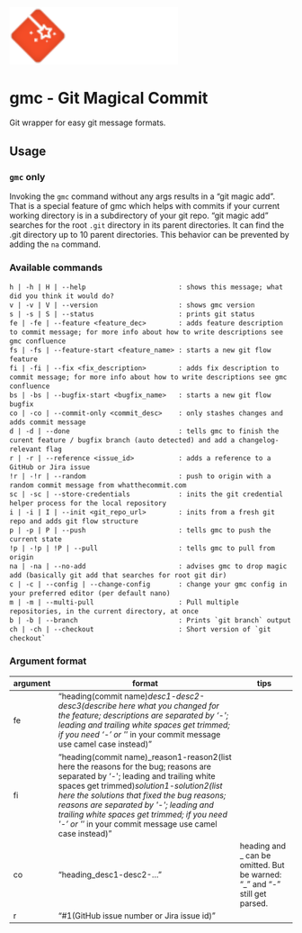 <img src="assets/banner_white.svg" alt="drawing" width="300" />

# gmc - Git Magical Commit
Git wrapper for easy git message formats.

## Usage

### `gmc` only
Invoking the `gmc` command without any args results in a “git magic add”. That is a special feature of gmc which helps with commits if your current working directory is in a subdirectory of your git repo. “git magic add” searches for the root `.git` directory in its parent directories. It can find the .git directory up to 10 parent directories. This behavior can be prevented by adding the `na` command.

### Available commands

```
h | -h | H | --help                       : shows this message; what did you think it would do?
v | -v | V | --version                    : shows gmc version
s | -s | S | --status                     : prints git status
fe | -fe | --feature <feature_dec>        : adds feature description to commit message; for more info about how to write descriptions see gmc confluence
fs | -fs | --feature-start <feature_name> : starts a new git flow feature
fi | -fi | --fix <fix_description>        : adds fix description to commit message; for more info about how to write descriptions see gmc confluence
bs | -bs | --bugfix-start <bugfix_name>   : starts a new git flow bugfix
co | -co | --commit-only <commit_desc>    : only stashes changes and adds commit message
d | -d | --done                           : tells gmc to finish the curent feature / bugfix branch (auto detected) and add a changelog-relevant flag
r | -r | --reference <issue_id>           : adds a reference to a GitHub or Jira issue
!r | -!r | --random                       : push to origin with a random commit message from whatthecommit.com
sc | -sc | --store-credentials            : inits the git credential helper process for the local repository
i | -i | I | --init <git_repo_url>        : inits from a fresh git repo and adds git flow structure
p | -p | P | --push                       : tells gmc to push the current state
!p | -!p | !P | --pull                    : tells gmc to pull from origin
na | -na | --no-add                       : advises gmc to drop magic add (basically git add that searches for root git dir)
c | -c | --config | --change-config       : change your gmc config in your preferred editor (per default nano)
m | -m | --multi-pull                     : Pull multiple repositories, in the current directory, at once
b | -b | --branch                         : Prints `git branch` output
ch | -ch | --checkout                     : Short version of `git checkout`
```

### Argument format
| argument | format | tips |  
| ------------- | -------------| --- |  
| fe | “heading(commit name)_desc1-desc2-desc3(describe here what you changed for the feature; descriptions are separated by ‘-'; leading and trailing white spaces get trimmed; if you need ‘-’ or '_’ in your commit message use camel case instead)” |
| fi | “heading(commit name)_reason1-reason2(list here the reasons for the bug; reasons are separated by ‘-'; leading and trailing white spaces get trimmed)_solution1-solution2(list here the solutions that fixed the bug reasons; reasons are separated by '-'; leading and trailing white spaces get trimmed; if you need '-’ or '_’ in your commit message use camel case instead)” |
| co | “heading_desc1-desc2-…” | heading and _ can be omitted. But be warned: “_” and “-” still get parsed. |
| r | “#1(GitHub issue number or Jira issue id)” | |